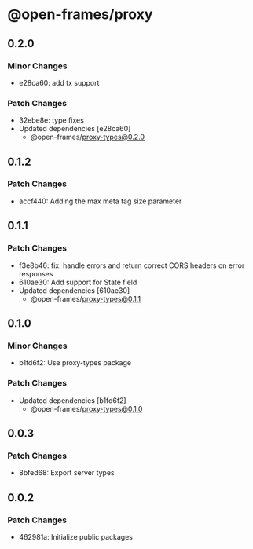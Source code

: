 # @open-frames/proxy

## 0.2.0

### Minor Changes

- e28ca60: add tx support

### Patch Changes

- 32ebe8e: type fixes
- Updated dependencies [e28ca60]
  - @open-frames/proxy-types@0.2.0

## 0.1.2

### Patch Changes

- accf440: Adding the max meta tag size parameter

## 0.1.1

### Patch Changes

- f3e8b46: fix: handle errors and return correct CORS headers on error responses
- 610ae30: Add support for State field
- Updated dependencies [610ae30]
  - @open-frames/proxy-types@0.1.1

## 0.1.0

### Minor Changes

- b1fd6f2: Use proxy-types package

### Patch Changes

- Updated dependencies [b1fd6f2]
  - @open-frames/proxy-types@0.1.0

## 0.0.3

### Patch Changes

- 8bfed68: Export server types

## 0.0.2

### Patch Changes

- 462981a: Initialize public packages
